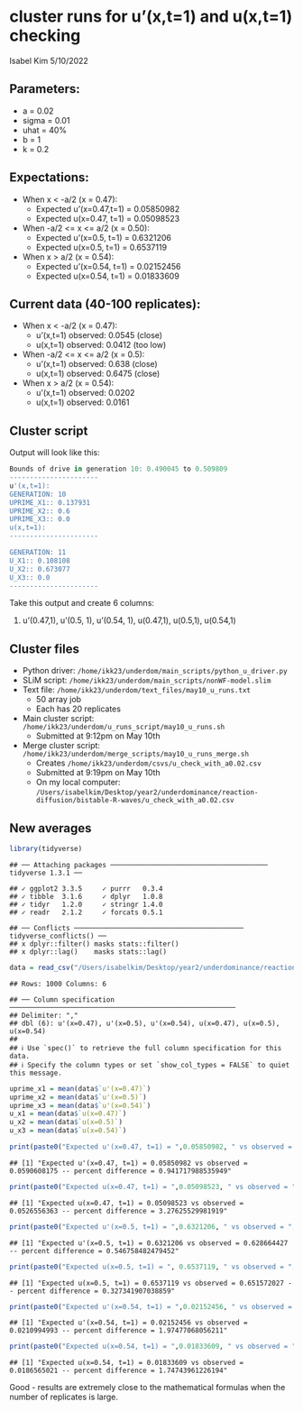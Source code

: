 cluster runs for u’(x,t=1) and u(x,t=1) checking
================
Isabel Kim
5/10/2022

## Parameters:

-   a = 0.02
-   sigma = 0.01
-   uhat = 40%
-   b = 1
-   k = 0.2

## Expectations:

-   When x \< -a/2 (x = 0.47):
    -   Expected u’(x=0.47,t=1) = 0.05850982
    -   Expected u(x=0.47, t=1) = 0.05098523
-   When -a/2 \<= x \<= a/2 (x = 0.50):
    -   Expected u’(x=0.5, t=1) = 0.6321206
    -   Expected u(x=0.5, t=1) = 0.6537119
-   When x > a/2 (x = 0.54):
    -   Expected u’(x=0.54, t=1) = 0.02152456
    -   Expected u(x=0.54, t=1) = 0.01833609

## Current data (40-100 replicates):

-   When x \< -a/2 (x = 0.47):
    -   u’(x,t=1) observed: 0.0545 (close)
    -   u(x,t=1) observed: 0.0412 (too low)
-   When -a/2 \<= x \<= a/2 (x = 0.5):
    -   u’(x,t=1) observed: 0.638 (close)
    -   u(x,t=1) observed: 0.6475 (close)
-   When x > a/2 (x = 0.54):
    -   u’(x,t=1) observed: 0.0202
    -   u(x,t=1) observed: 0.0161

## Cluster script

Output will look like this:

``` r
Bounds of drive in generation 10: 0.490045 to 0.509809
----------------------
u'(x,t=1):
GENERATION: 10
UPRIME_X1:: 0.137931
UPRIME_X2:: 0.6
UPRIME_X3:: 0.0
u(x,t=1):
----------------------

GENERATION: 11
U_X1:: 0.108108
U_X2:: 0.673077
U_X3:: 0.0
----------------------
```

Take this output and create 6 columns:

1.  u’(0.47,1), u’(0.5, 1), u’(0.54, 1), u(0.47,1), u(0.5,1), u(0.54,1)

## Cluster files

-   Python driver:
    `/home/ikk23/underdom/main_scripts/python_u_driver.py`
-   SLiM script: `/home/ikk23/underdom/main_scripts/nonWF-model.slim`
-   Text file: `/home/ikk23/underdom/text_files/may10_u_runs.txt`
    -   50 array job
    -   Each has 20 replicates
-   Main cluster script:
    `/home/ikk23/underdom/u_runs_script/may10_u_runs.sh`
    -   Submitted at 9:12pm on May 10th
-   Merge cluster script:
    `/home/ikk23/underdom/merge_scripts/may10_u_runs_merge.sh`
    -   Creates `/home/ikk23/underdom/csvs/u_check_with_a0.02.csv`
    -   Submitted at 9:19pm on May 10th
    -   On my local computer:
        `/Users/isabelkim/Desktop/year2/underdominance/reaction-diffusion/bistable-R-waves/u_check_with_a0.02.csv`

## New averages

``` r
library(tidyverse)
```

    ## ── Attaching packages ─────────────────────────────────────── tidyverse 1.3.1 ──

    ## ✓ ggplot2 3.3.5     ✓ purrr   0.3.4
    ## ✓ tibble  3.1.6     ✓ dplyr   1.0.8
    ## ✓ tidyr   1.2.0     ✓ stringr 1.4.0
    ## ✓ readr   2.1.2     ✓ forcats 0.5.1

    ## ── Conflicts ────────────────────────────────────────── tidyverse_conflicts() ──
    ## x dplyr::filter() masks stats::filter()
    ## x dplyr::lag()    masks stats::lag()

``` r
data = read_csv("/Users/isabelkim/Desktop/year2/underdominance/reaction-diffusion/bistable-R-waves/u_check_with_a0.02.csv")
```

    ## Rows: 1000 Columns: 6

    ## ── Column specification ────────────────────────────────────────────────────────
    ## Delimiter: ","
    ## dbl (6): u'(x=0.47), u'(x=0.5), u'(x=0.54), u(x=0.47), u(x=0.5), u(x=0.54)
    ## 
    ## ℹ Use `spec()` to retrieve the full column specification for this data.
    ## ℹ Specify the column types or set `show_col_types = FALSE` to quiet this message.

``` r
uprime_x1 = mean(data$`u'(x=0.47)`)
uprime_x2 = mean(data$`u'(x=0.5)`)
uprime_x3 = mean(data$`u'(x=0.54)`)
u_x1 = mean(data$`u(x=0.47)`)
u_x2 = mean(data$`u(x=0.5)`)
u_x3 = mean(data$`u(x=0.54)`)

print(paste0("Expected u'(x=0.47, t=1) = ",0.05850982, " vs observed = ", uprime_x1, " -- percent difference = ", (abs(0.05850982-uprime_x1)/0.05850982)*100))
```

    ## [1] "Expected u'(x=0.47, t=1) = 0.05850982 vs observed = 0.0590608175 -- percent difference = 0.941717988535949"

``` r
print(paste0("Expected u(x=0.47, t=1) = ",0.05098523, " vs observed = ", u_x1, " -- percent difference = ", (abs(0.05098523-u_x1)/0.05098523)*100))
```

    ## [1] "Expected u(x=0.47, t=1) = 0.05098523 vs observed = 0.0526556363 -- percent difference = 3.27625529981919"

``` r
print(paste0("Expected u'(x=0.5, t=1) = ",0.6321206, " vs observed = ", uprime_x2, " -- percent difference = ", (abs(0.6321206-uprime_x2)/0.6321206)*100))
```

    ## [1] "Expected u'(x=0.5, t=1) = 0.6321206 vs observed = 0.628664427 -- percent difference = 0.546758482479452"

``` r
print(paste0("Expected u(x=0.5, t=1) = ", 0.6537119, " vs observed = ", u_x2, " -- percent difference = ", (abs(0.6537119-u_x2)/0.6537119)*100))
```

    ## [1] "Expected u(x=0.5, t=1) = 0.6537119 vs observed = 0.651572027 -- percent difference = 0.327341907038859"

``` r
print(paste0("Expected u'(x=0.54, t=1) = ",0.02152456, " vs observed = ", uprime_x3, " -- percent difference = ", (abs(0.02152456-uprime_x3)/0.02152456)*100))
```

    ## [1] "Expected u'(x=0.54, t=1) = 0.02152456 vs observed = 0.0210994993 -- percent difference = 1.97477068056211"

``` r
print(paste0("Expected u(x=0.54, t=1) = ",0.01833609, " vs observed = ", u_x3, " -- percent difference = ", (abs(0.01833609-u_x3)/0.01833609)*100))
```

    ## [1] "Expected u(x=0.54, t=1) = 0.01833609 vs observed = 0.0186565021 -- percent difference = 1.74743961226194"

Good - results are extremely close to the mathematical formulas when the
number of replicates is large.
